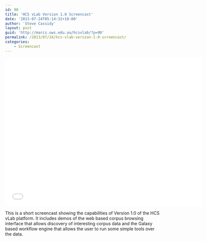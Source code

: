 ```yaml
---
id: 90
title: 'HCS vLab Version 1.0 Screencast'
date: '2013-07-24T05:14:32+10:00'
author: 'Steve Cassidy'
layout: post
guid: 'http://marcs.uws.edu.au/hcsvlab/?p=90'
permalink: /2013/07/24/hcs-vlab-version-1-0-screencast/
categories:
    - Screencast
---
```


<iframe allowfullscreen="" frameborder="0" height="480" loading="lazy" src="//www.youtube.com/embed/NpjWAYA65KM" width="640"></iframe>

This is a short screencast showing the capabilities of Version 1.0 of the HCS vLab platform. It includes demos of the web based corpus browsing interface that allows discovery of interesting corpus data and the Galaxy based workflow engine that allows the user to run some simple tools over the data.